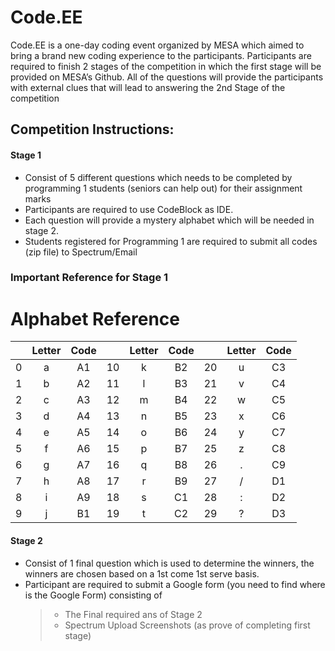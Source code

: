 # Code.EE

Code.EE is a one-day coding event organized by MESA which aimed to bring a brand new coding experience to the participants. Participants are required to finish 2 stages of the competition in which the first stage will be provided on MESA’s Github. All of the questions will provide the participants with external clues that will lead to answering the 2nd Stage of the competition

## Competition Instructions:

#### Stage 1

- Consist of 5 different questions which needs to be completed by programming 1 students (seniors can help out) for their assignment marks
- Participants are required to use CodeBlock as IDE.
- Each question will provide a mystery alphabet which will be needed in stage 2.
- Students registered for Programming 1 are required to submit all codes (zip file) to Spectrum/Email

### Important Reference for Stage 1

# Alphabet Reference

|    | Letter | Code |       | Letter | Code |       | Letter | Code |        
| :-:|  :-:   | :-:  | :-:   |   :-:  | :-:  | :-:   |   :-:  | :-:  |
|  0 |   a    |  A1  |  10   |   k    |  B2  |   20  |    u   |  C3  |
|  1 |   b    |  A2  |  11   |   l    |  B3  |   21  |    v   |  C4  |
|  2 |   c    |  A3  |  12   |   m    |  B4  |   22  |    w   |  C5  |
|  3 |   d    |  A4  |  13   |   n    |  B5  |   23  |    x   |  C6  |
|  4 |   e    |  A5  |  14   |   o    |  B6  |   24  |    y   |  C7  |
|  5 |   f    |  A6  |  15   |   p    |  B7  |   25  |    z   |  C8  |
|  6 |   g    |  A7  |  16   |   q    |  B8  |   26  |    .   |  C9  |
|  7 |   h    |  A8  |  17   |   r    |  B9  |   27  |    /   |  D1  |
|  8 |   i    |  A9  |  18   |   s    |  C1  |   28  |    :   |  D2  |
|  9 |   j    |  B1  |  19   |   t    |  C2  |   29  |    ?   |  D3  |


#### Stage 2

- Consist of 1 final question which is used to determine the winners, the winners are chosen based on a 1st come 1st serve basis.
- Participant are required to submit a Google form (you need to find where is the Google Form) consisting of
  > - The Final required ans of Stage 2
  > - Spectrum Upload Screenshots (as prove of completing first stage)
